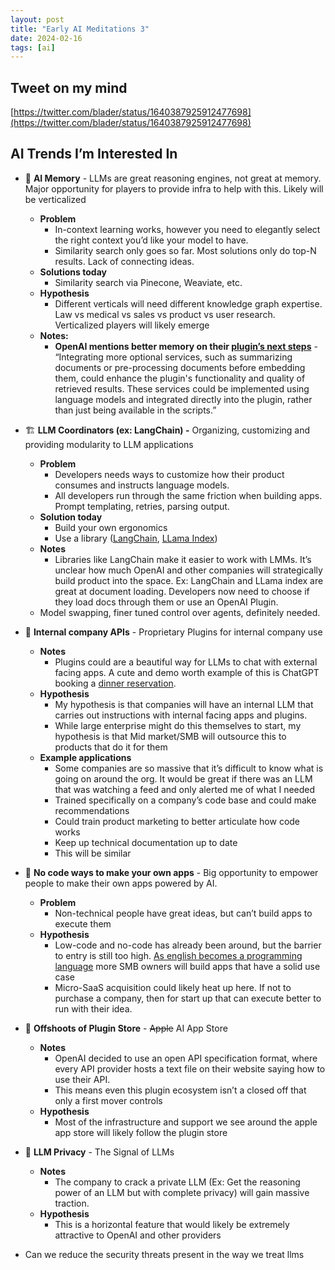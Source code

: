 ```yaml
---
layout: post
title: "Early AI Meditations 3"
date: 2024-02-16
tags: [ai]
---
```


## Tweet on my mind

[https://twitter.com/blader/status/1640387925912477698](https://twitter.com/blader/status/1640387925912477698)

## AI Trends I’m Interested In

- 🧠 **AI Memory** - LLMs are great reasoning engines, not great at memory. Major opportunity for players to provide infra to help with this. Likely will be verticalized
    - **Problem**
        - In-context learning works, however you need to elegantly select the right context you’d like your model to have.
        - Similarity search only goes so far. Most solutions only do top-N results. Lack of connecting ideas.
    - **Solutions today**
        - Similarity search via Pinecone, Weaviate, etc.
    - **Hypothesis**
        - Different verticals will need different knowledge graph expertise. Law vs medical vs sales vs product vs user research. Verticalized players will likely emerge
    - **Notes:**
        - **OpenAI mentions better memory on their [plugin’s next steps](https://github.com/openai/chatgpt-retrieval-plugin#future-directions)** - “Integrating more optional services, such as summarizing documents or pre-processing documents before embedding them, could enhance the plugin's functionality and quality of retrieved results. These services could be implemented using language models and integrated directly into the plugin, rather than just being available in the scripts.”
- 🏗️ **LLM Coordinators (ex: LangChain) -** Organizing, customizing and providing modularity to LLM applications
    - **Problem**
        - Developers needs ways to customize how their product consumes and instructs language models.
        - All developers run through the same friction when building apps. Prompt templating, retries, parsing output.
    - **Solution today**
        - Build your own ergonomics
        - Use a library ([LangChain](https://docs.langchain.com/docs/), [LLama Index](https://gpt-index.readthedocs.io/en/latest/index.html))
    - **Notes**
        - Libraries like LangChain make it easier to work with LMMs. It’s unclear how much OpenAI and other companies will strategically build product into the space. Ex: LangChain and LLama index are great at document loading. Developers now need to choose if they load docs through them or use an OpenAI Plugin.
    - Model swapping, finer tuned control over agents, definitely needed.
- 🌆 **Internal company APIs** - Proprietary Plugins for internal company use
    - **Notes**
        - Plugins could are a beautiful way for LLMs to chat with external facing apps. A cute and demo worth example of this is ChatGPT booking a [dinner reservation](https://openai.com/blog/chatgpt-plugins).
    - **Hypothesis**
        - My hypothesis is that companies will have an internal LLM that carries out instructions with internal facing apps and plugins.
        - While large enterprise might do this themselves to start, my hypothesis is that Mid market/SMB will outsource this to products that do it for them
    - **Example applications**
        - Some companies are so massive that it’s difficult to know what is going on around the org. It would be great if there was an LLM that was watching a feed and only alerted me of what I needed
        - Trained specifically on a company’s code base and could make recommendations
        - Could train product marketing to better articulate how code works
        - Keep up technical documentation up to date
        - This will be similar
- 🤖 **No code ways to make your own apps** - Big opportunity to empower people to make their own apps powered by AI.
    - **Problem**
        - Non-technical people have great ideas, but can’t build apps to execute them
    - **Hypothesis**
        - Low-code and no-code has already been around, but the barrier to entry is still too high. [As english becomes a programming language](https://twitter.com/ShaanVP/status/1640372877718618113) more SMB owners will build apps that have a solid use case
        - Micro-SaaS acquisition could likely heat up here. If not to purchase a company, then for start up that can execute better to run with their idea.
- 🎯 **Offshoots of Plugin Store** - ~~Apple~~ AI App Store
    - **Notes**
        - OpenAI decided to use an open API specification format, where every API provider hosts a text file on their website saying how to use their API.
        - This means even this plugin ecosystem isn’t a closed off that only a first mover controls
    - **Hypothesis**
        - Most of the infrastructure and support we see around the apple app store will likely follow the plugin store
- 🔐 **LLM Privacy** - The Signal of LLMs
    - **Notes**
        - The company to crack a private LLM (Ex: Get the reasoning power of an LLM but with complete privacy) will gain massive traction.
    - **Hypothesis**
        - This is a horizontal feature that would likely be extremely attractive to OpenAI and other providers

- Can we reduce the security threats present in the way we treat llms